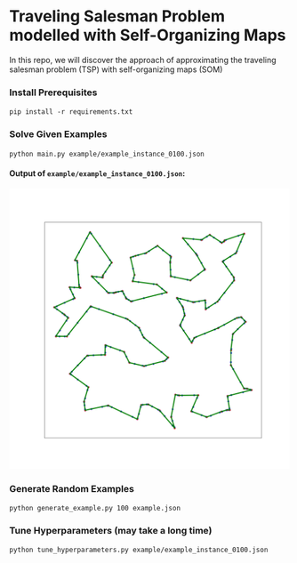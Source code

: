 # Traveling Salesman Problem modelled with Self-Organizing Maps

In this repo, we will discover the approach of approximating the traveling salesman problem (TSP) with self-organizing maps (SOM)

### Install Prerequisites
```
pip install -r requirements.txt
```

### Solve Given Examples
```
python main.py example/example_instance_0100.json
```

#### Output of ``example/example_instance_0100.json``:
![example_instance_0100.ong](out/example_map_0100.png)

### Generate Random Examples
```
python generate_example.py 100 example.json
```

### Tune Hyperparameters (may take a long time)
```
python tune_hyperparameters.py example/example_instance_0100.json
```
